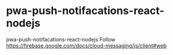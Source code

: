 # pwa-push-notifacations-react-nodejs

pwa-push-notifacations-react-nodejs
Follow https://firebase.google.com/docs/cloud-messaging/js/client#web
